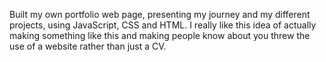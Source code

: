 Built my own portfolio web page, presenting my journey and my different projects,
using JavaScript, CSS and HTML. I really like this idea of actually making something like this and making people know about you threw the
use of a website rather than just a CV. 
